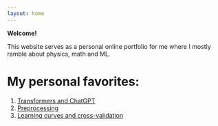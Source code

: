 ```yaml
---
layout: home
---
```



**Welcome!**

This website serves as a personal online portfolio for me where I mostly ramble about physics, math and ML.


# My personal favorites:

1. [Transformers and ChatGPT](https://sangstar.github.io/nlp/2023/03/03/chatgpt.html)
2. [Preprocessing](https://sangstar.github.io/ml/2023/02/25/preprocessing.html)
3. [Learning curves and cross-validation](https://sangstar.github.io/ml/2022/11/12/crossvalidation.html)
